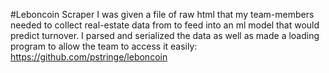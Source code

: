 #Leboncoin Scraper
I was given a file of raw html that my team-members needed to collect real-estate data from to feed into an ml model that would predict turnover. I parsed and serialized the data as well as made a loading program to allow the team to access it easily: https://github.com/pstringe/leboncoin
